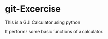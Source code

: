 # git-Excercise

This is a GUI Calculator using python

It performs some basic functions of a calculator.
